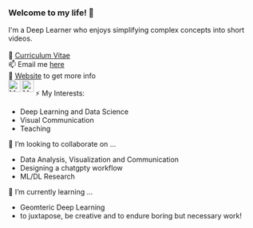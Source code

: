 ### Welcome to my life! 👋
I'm a Deep Learner who enjoys simplifying complex concepts into short videos.<br><br>
📝 [Curriculum Vitae](https://kartikchincholikar.github.io/img/RESUME_Kartik_Chincholikar.pdf)<br>
📫 Email me [here](mailto:kartik.niszoig@gmail.com)<br>
📝 [Website](https://kartikchincholikar.github.io) to get more info
<br>
<a href="https://twitter.com/KartikC14/">
  <img align="left" alt="My X" width="24px" src="https://cdn.jsdelivr.net/npm/simple-icons@v3/icons/twitter.svg" />
</a>
<a href="https://www.youtube.com/channel/UCq5hj2YogHzxCqqyjou2i8A/">
  <img align="left" alt="My Youtube" width="24px" src="https://cdn.jsdelivr.net/npm/simple-icons@v3/icons/youtube.svg" />
</a>
<br>
⚡ My Interests:
- Deep Learning and Data Science
- Visual Communication
- Teaching

👯 I’m looking to collaborate on ...
- Data Analysis, Visualization and Communication
- Designing a chatgpty workflow
- ML/DL Research

🌱 I’m currently learning ...
- Geomteric Deep Learning
- to juxtapose, be creative and to endure boring but necessary work!






